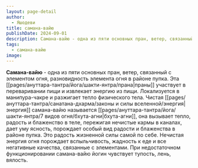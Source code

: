 ```yaml
---
layout: page-detail
author:
  - Яшодеви
title: самана-вайю
publishDate: 2024-09-01
description: Самана-вайю - одна из пяти основных пран, ветер, связанный с элементом огня, разновидность элемента огня в районе пупка. Эта прана участвует в переваривании пищи и извлекает энергию из пищи. Локализуется в манипура-чакре и разжигает тепло физического тела.
tags:
  - самана-вайю
image:
---
```

**Самана-вайю** - одна из пяти основных пран, ветер, связанный с элементом огня, разновидность элемента огня в районе пупка. Эта [[pages/ануттара-тантра/йога/шакти-янтра/прана|праны]] участвует в переваривании пищи и извлекает энергию из пищи. Локализуется в манипура-чакре и разжигает тепло физического тела. Чистая [[pages/ануттара-тантра/санатана-дхарма/законы и силы вселенной/энергия|энергия]] самана-вайю называется [[pages/ануттара-тантра/йога/шакти-янтра/7 видов огня/бхута-агни|бхута-агни]], она вызывает тепло, радость и блаженство в теле, пережигая нечистые кармы в каналах, дает уму ясность, порождает особый вид радости и блаженства в районе пупка. Это радость жизненной силы самой по себе. Нечистая энергия огня порождает вспыльчивость, жадность к еде и все негативные качества, связанные с элементами. При недостаточном функционировании самана-вайю йогин чувствует тупость, лень, вялость.

